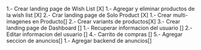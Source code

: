 1.- Crear landing page de Wish List [X]
    1.- Agregar y eliminar productos de la wish list [X]
2.- Crar landing page de Solo Product [X]
    1.- Crear multi-imagenes en Producto[]
    2.- Crear variants de productos[X]
3.- Crear landing page de Dashboard  []
    1.- Recuperar informacion del usuario []
    2.- Editar informacion del usuario []
4.- Carrito de compras []
5.- Agregar seccion de anuncios[]
    1.- Agregar backend de anuncios[] 